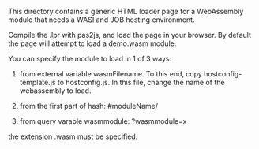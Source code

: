 This directory contains a generic HTML loader page for a WebAssembly module
that needs a WASI and JOB hosting environment.

Compile the .lpr with pas2js, and load the page in your browser. 
By default the page will attempt to load a demo.wasm module.

You can specify the module to load in 1 of 3 ways:

  1. from external variable wasmFilename. 
     To this end, copy hostconfig-template.js to hostconfig.js.
     In this file, change the name of the webassembly to load.

  2. from the first part of hash:  #moduleName/

  3. from query varable wasmmodule: ?wasmmodule=x

the extension .wasm must be specified.

